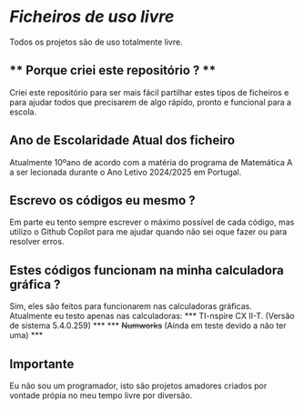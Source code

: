 # *Ficheiros de uso livre*
Todos os projetos são de uso totalmente livre. 

## ** Porque criei este repositório ? **
Criei este repositório para ser mais fácil partilhar estes tipos de ficheiros e para ajudar todos que precisarem de algo rápido, pronto e funcional para a escola.

## Ano de Escolaridade Atual dos ficheiro
 Atualmente 10ºano de acordo com a matéria do programa de Matemática A a ser lecionada durante o Ano Letivo 2024/2025 em Portugal.

## Escrevo os códigos eu mesmo ?

 Em parte eu tento sempre escrever o máximo possível de cada código, mas utilizo o Github Copilot para me ajudar quando não sei oque fazer ou para resolver erros.

## Estes códigos funcionam na minha calculadora gráfica ?

Sim, eles são feitos para funcionarem nas calculadoras gráficas. Atualmente eu testo apenas nas calculadoras:
 *** TI-nspire CX II-T. (Versão de sistema 5.4.0.259) ***
 *** ~~Numworks~~ (Ainda em teste devido a não ter uma) ***

## **Importante**
Eu não sou um programador, isto são projetos amadores criados por vontade própia no meu tempo livre por diversão.